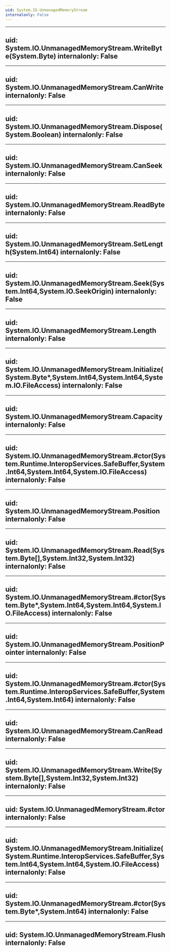 ```yaml
---
uid: System.IO.UnmanagedMemoryStream
internalonly: False
---
```


---
uid: System.IO.UnmanagedMemoryStream.WriteByte(System.Byte)
internalonly: False
---

---
uid: System.IO.UnmanagedMemoryStream.CanWrite
internalonly: False
---

---
uid: System.IO.UnmanagedMemoryStream.Dispose(System.Boolean)
internalonly: False
---

---
uid: System.IO.UnmanagedMemoryStream.CanSeek
internalonly: False
---

---
uid: System.IO.UnmanagedMemoryStream.ReadByte
internalonly: False
---

---
uid: System.IO.UnmanagedMemoryStream.SetLength(System.Int64)
internalonly: False
---

---
uid: System.IO.UnmanagedMemoryStream.Seek(System.Int64,System.IO.SeekOrigin)
internalonly: False
---

---
uid: System.IO.UnmanagedMemoryStream.Length
internalonly: False
---

---
uid: System.IO.UnmanagedMemoryStream.Initialize(System.Byte*,System.Int64,System.Int64,System.IO.FileAccess)
internalonly: False
---

---
uid: System.IO.UnmanagedMemoryStream.Capacity
internalonly: False
---

---
uid: System.IO.UnmanagedMemoryStream.#ctor(System.Runtime.InteropServices.SafeBuffer,System.Int64,System.Int64,System.IO.FileAccess)
internalonly: False
---

---
uid: System.IO.UnmanagedMemoryStream.Position
internalonly: False
---

---
uid: System.IO.UnmanagedMemoryStream.Read(System.Byte[],System.Int32,System.Int32)
internalonly: False
---

---
uid: System.IO.UnmanagedMemoryStream.#ctor(System.Byte*,System.Int64,System.Int64,System.IO.FileAccess)
internalonly: False
---

---
uid: System.IO.UnmanagedMemoryStream.PositionPointer
internalonly: False
---

---
uid: System.IO.UnmanagedMemoryStream.#ctor(System.Runtime.InteropServices.SafeBuffer,System.Int64,System.Int64)
internalonly: False
---

---
uid: System.IO.UnmanagedMemoryStream.CanRead
internalonly: False
---

---
uid: System.IO.UnmanagedMemoryStream.Write(System.Byte[],System.Int32,System.Int32)
internalonly: False
---

---
uid: System.IO.UnmanagedMemoryStream.#ctor
internalonly: False
---

---
uid: System.IO.UnmanagedMemoryStream.Initialize(System.Runtime.InteropServices.SafeBuffer,System.Int64,System.Int64,System.IO.FileAccess)
internalonly: False
---

---
uid: System.IO.UnmanagedMemoryStream.#ctor(System.Byte*,System.Int64)
internalonly: False
---

---
uid: System.IO.UnmanagedMemoryStream.Flush
internalonly: False
---
